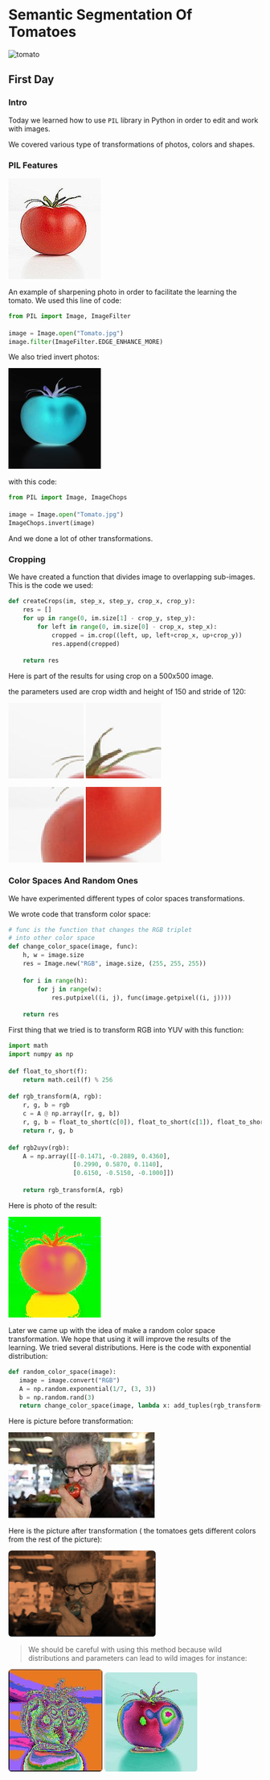 # Semantic Segmentation Of Tomatoes

![tomato](https://dictionary.cambridge.org/images/thumb/tomato_noun_001_17860.jpg?version=4.0.30)

## First Day

### Intro
Today we learned how to use `PIL` library in Python in order to edit and work with images.

We covered various type of transformations of photos, colors and shapes.

### PIL Features
![sharpened tomato](test/image%20transformations/Edge_Enhance_Tomato.jpg)


An example of sharpening photo in order to facilitate the learning the tomato. 
We used this line of code: 
```python
from PIL import Image, ImageFilter

image = Image.open("Tomato.jpg")
image.filter(ImageFilter.EDGE_ENHANCE_MORE)
```

We also tried invert photos: 

![inverted tomato](test/image%20transformations/Inverted_Tomato.jpg)

with this code:
```python
from PIL import Image, ImageChops

image = Image.open("Tomato.jpg")
ImageChops.invert(image)
```

And we done a lot of other transformations.

### Cropping
We have created a function that divides image to overlapping sub-images.
This is the code we used:
```python
def createCrops(im, step_x, step_y, crop_x, crop_y):
    res = []
    for up in range(0, im.size[1] - crop_y, step_y):
        for left in range(0, im.size[0] - crop_x, step_x):
            cropped = im.crop((left, up, left+crop_x, up+crop_y))
            res.append(cropped)

    return res
```

Here is part of the results for using crop on a 500x500 image. 

the parameters used are crop width and height of 150 and stride of 120:


![crop0](test/PIL%20tests/Crop0.jpg)
![crop1](test/PIL%20tests/Crop1.jpg)

![crop2](test/PIL%20tests/Crop2.jpg)
![crop3](test/PIL%20tests/Crop3.jpg)

### Color Spaces And Random Ones
We have experimented different types of color spaces transformations.

We wrote code that transform color space:
```python
# func is the function that changes the RGB triplet
# into other color space
def change_color_space(image, func):
    h, w = image.size
    res = Image.new("RGB", image.size, (255, 255, 255))

    for i in range(h):
        for j in range(w):
            res.putpixel((i, j), func(image.getpixel((i, j))))

    return res
```

First thing that we tried is to transform RGB into YUV with this function:
```python
import math
import numpy as np

def float_to_short(f):
    return math.ceil(f) % 256

def rgb_transform(A, rgb):
    r, g, b = rgb
    c = A @ np.array([r, g, b])
    r, g, b = float_to_short(c[0]), float_to_short(c[1]), float_to_short(c[2])
    return r, g, b

def rgb2uyv(rgb):
    A = np.array([[-0.1471, -0.2889, 0.4360],
                  [0.2990, 0.5870, 0.1140],
                  [0.6150, -0.5150, -0.1000]])

    return rgb_transform(A, rgb)
```
Here is photo of the result:

![YUV Tomato](test/image%20transformations/tomato_in_yuv_colorspace.jpg)

 Later we came up with the idea of make a random color space transformation.
 We hope that using it will improve the results of the learning.  We tried several distributions.
 Here is the code with exponential distribution:
 
 ```python
def random_color_space(image):
    image = image.convert("RGB")
    A = np.random.exponential(1/7, (3, 3))
    b = np.random.rand(3)
    return change_color_space(image, lambda x: add_tuples(rgb_transform(A, x), b))
```
 
Here is picture before transformation:

![eyal](test/image%20transformations/eyal.png)

Here is the picture after transformation ( the tomatoes gets different colors from the rest of the picture):

![eyal after transformation](test/image%20transformations/eyal%20transformation.png)

> We should be careful with using this method because wild <br />
 distributions and parameters can lead to wild images for instance:

![wild tomato](test/image%20transformations/wild_tomato.jpeg) 
![wild tomato 2](test/image%20transformations/wild_tomato2.jpeg) 


  